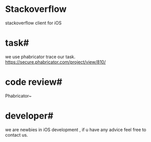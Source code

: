Stackoverflow
=============

stackoverflow client for iOS


# task#

we use phabricator trace our task. <https://secure.phabricator.com/project/view/810/>

# code review#

Phabricator~

# developer#

we are newbies in iOS development , if u have any advice feel free to contact us.